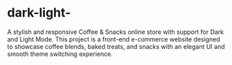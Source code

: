 # dark-light-
A stylish and responsive Coffee &amp; Snacks online store with support for Dark and Light Mode. This project is a front-end e-commerce website designed to showcase coffee blends, baked treats, and snacks with an elegant UI and smooth theme switching experience.
